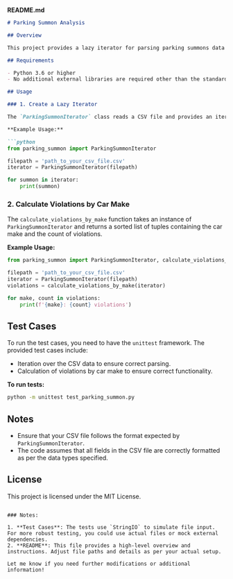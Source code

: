 **README.md**

```markdown
# Parking Summon Analysis

## Overview

This project provides a lazy iterator for parsing parking summons data and calculating the number of violations by car make. It is designed to handle large datasets efficiently by using lazy evaluation.

## Requirements

- Python 3.6 or higher
- No additional external libraries are required other than the standard Python library.

## Usage

### 1. Create a Lazy Iterator

The `ParkingSummonIterator` class reads a CSV file and provides an iterator that returns named tuples representing each row of the data.

**Example Usage:**

```python
from parking_summon import ParkingSummonIterator

filepath = 'path_to_your_csv_file.csv'
iterator = ParkingSummonIterator(filepath)

for summon in iterator:
    print(summon)
```

### 2. Calculate Violations by Car Make

The `calculate_violations_by_make` function takes an instance of `ParkingSummonIterator` and returns a sorted list of tuples containing the car make and the count of violations.

**Example Usage:**

```python
from parking_summon import ParkingSummonIterator, calculate_violations_by_make

filepath = 'path_to_your_csv_file.csv'
iterator = ParkingSummonIterator(filepath)
violations = calculate_violations_by_make(iterator)

for make, count in violations:
    print(f'{make}: {count} violations')
```

## Test Cases

To run the test cases, you need to have the `unittest` framework. The provided test cases include:

- Iteration over the CSV data to ensure correct parsing.
- Calculation of violations by car make to ensure correct functionality.

**To run tests:**

```bash
python -m unittest test_parking_summon.py
```

## Notes

- Ensure that your CSV file follows the format expected by `ParkingSummonIterator`.
- The code assumes that all fields in the CSV file are correctly formatted as per the data types specified.

## License

This project is licensed under the MIT License.
```

### Notes:

1. **Test Cases**: The tests use `StringIO` to simulate file input. For more robust testing, you could use actual files or mock external dependencies.
2. **README**: This file provides a high-level overview and instructions. Adjust file paths and details as per your actual setup.

Let me know if you need further modifications or additional information!
